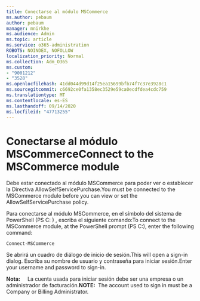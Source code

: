 ```yaml
---
title: Conectarse al módulo MSCommerce
ms.author: pebaum
author: pebaum
manager: mnirkhe
ms.audience: Admin
ms.topic: article
ms.service: o365-administration
ROBOTS: NOINDEX, NOFOLLOW
localization_priority: Normal
ms.collection: Adm_O365
ms.custom:
- "9001212"
- "3528"
ms.openlocfilehash: 41dd044d99d14f25ea15699bfb74f7c37e3928c1
ms.sourcegitcommit: c6692ce0fa1358ec3529e59ca0ecdfdea4cdc759
ms.translationtype: MT
ms.contentlocale: es-ES
ms.lasthandoff: 09/14/2020
ms.locfileid: "47713255"
---
```

# <a name="connect-to-the-mscommerce-module"></a><span data-ttu-id="67f85-102">Conectarse al módulo MSCommerce</span><span class="sxs-lookup"><span data-stu-id="67f85-102">Connect to the MSCommerce module</span></span>

<span data-ttu-id="67f85-103">Debe estar conectado al módulo MSCommerce para poder ver o establecer la Directiva AllowSelfServicePurchase.</span><span class="sxs-lookup"><span data-stu-id="67f85-103">You must be connected to the MSCommerce module before you can view or set the AllowSelfServicePurchase policy.</span></span>  

<span data-ttu-id="67f85-104">Para conectarse al módulo MSCommerce, en el símbolo del sistema de PowerShell (PS C: \) , escriba el siguiente comando:</span><span class="sxs-lookup"><span data-stu-id="67f85-104">To connect to the MSCommerce module, at the PowerShell prompt (PS C:\), enter the following command:</span></span>

`Connect-MSCommerce`

<span data-ttu-id="67f85-105">Se abrirá un cuadro de diálogo de inicio de sesión.</span><span class="sxs-lookup"><span data-stu-id="67f85-105">This will open a sign-in dialog.</span></span> <span data-ttu-id="67f85-106">Escriba su nombre de usuario y contraseña para iniciar sesión.</span><span class="sxs-lookup"><span data-stu-id="67f85-106">Enter your username and password to sign-in.</span></span>

<span data-ttu-id="67f85-107">**Nota:** &nbsp; &nbsp; La cuenta usada para iniciar sesión debe ser una empresa o un administrador de facturación.</span><span class="sxs-lookup"><span data-stu-id="67f85-107">**NOTE:**&nbsp;&nbsp;The account used to sign in must be a Company or Billing Administrator.</span></span>
